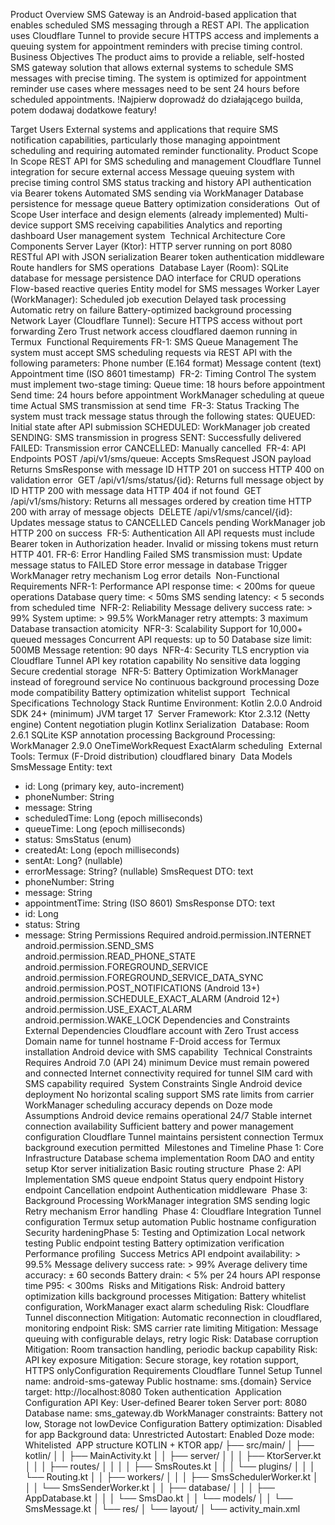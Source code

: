 
Product Overview
SMS Gateway is an Android-based application that enables scheduled SMS messaging through a REST API. The application uses Cloudflare Tunnel to provide secure HTTPS access and implements a queuing system for appointment reminders with precise timing control.
​
Business Objectives
The product aims to provide a reliable, self-hosted SMS gateway solution that allows external systems to schedule SMS messages with precise timing. The system is optimized for appointment reminder use cases where messages need to be sent 24 hours before scheduled appointments.​
!Najpierw doprowadź do działającego builda, potem dodawaj dodatkowe featury!

Target Users
External systems and applications that require SMS notification capabilities, particularly those managing appointment scheduling and requiring automated reminder functionality.​
Product Scope
In Scope
REST API for SMS scheduling and management
Cloudflare Tunnel integration for secure external access
Message queuing system with precise timing control
SMS status tracking and history
API authentication via Bearer tokens
Automated SMS sending via WorkManager
Database persistence for message queue
Battery optimization considerations
​
Out of Scope
User interface and design elements (already implemented)
Multi-device support
SMS receiving capabilities
Analytics and reporting dashboard
User management system
​
Technical Architecture
Core Components
Server Layer (Ktor):
HTTP server running on port 8080
RESTful API with JSON serialization
Bearer token authentication middleware
Route handlers for SMS operations
​
Database Layer (Room):
SQLite database for message persistence
DAO interface for CRUD operations
Flow-based reactive queries
Entity model for SMS messages
​
Worker Layer (WorkManager):
Scheduled job execution
Delayed task processing
Automatic retry on failure
Battery-optimized background processing
​
Network Layer (Cloudflare Tunnel):
Secure HTTPS access without port forwarding
Zero Trust network access
cloudflared daemon running in Termux
​
Functional Requirements
FR-1: SMS Queue Management
The system must accept SMS scheduling requests via REST API with the following parameters:
Phone number (E.164 format)
Message content (text)
Appointment time (ISO 8601 timestamp)
​
FR-2: Timing Control
The system must implement two-stage timing:
Queue time: 18 hours before appointment
Send time: 24 hours before appointment
WorkManager scheduling at queue time
Actual SMS transmission at send time
​
FR-3: Status Tracking
The system must track message status through the following states:
QUEUED: Initial state after API submission
SCHEDULED: WorkManager job created
SENDING: SMS transmission in progress
SENT: Successfully delivered
FAILED: Transmission error
CANCELLED: Manually cancelled
​
FR-4: API Endpoints
POST /api/v1/sms/queue:
Accepts SmsRequest JSON payload
Returns SmsResponse with message ID
HTTP 201 on success
HTTP 400 on validation error
​
GET /api/v1/sms/status/{id}:
Returns full message object by ID
HTTP 200 with message data
HTTP 404 if not found
​
GET /api/v1/sms/history:
Returns all messages ordered by creation time
HTTP 200 with array of message objects
​
DELETE /api/v1/sms/cancel/{id}:
Updates message status to CANCELLED
Cancels pending WorkManager job
HTTP 200 on success
​
FR-5: Authentication
All API requests must include Bearer token in Authorization header. Invalid or missing tokens must return HTTP 401.​
FR-6: Error Handling
Failed SMS transmission must:
Update message status to FAILED
Store error message in database
Trigger WorkManager retry mechanism
Log error details
​
Non-Functional Requirements
NFR-1: Performance
API response time: < 200ms for queue operations
Database query time: < 50ms
SMS sending latency: < 5 seconds from scheduled time
​
NFR-2: Reliability
Message delivery success rate: > 99%
System uptime: > 99.5%
WorkManager retry attempts: 3 maximum
Database transaction atomicity
​
NFR-3: Scalability
Support for 10,000+ queued messages
Concurrent API requests: up to 50
Database size limit: 500MB
Message retention: 90 days
​
NFR-4: Security
TLS encryption via Cloudflare Tunnel
API key rotation capability
No sensitive data logging
Secure credential storage
​
NFR-5: Battery Optimization
WorkManager instead of foreground service
No continuous background processing
Doze mode compatibility
Battery optimization whitelist support
​
Technical Specifications
Technology Stack
Runtime Environment:
Kotlin 2.0.0
Android SDK 24+ (minimum)
JVM target 17
​
Server Framework:
Ktor 2.3.12 (Netty engine)
Content negotiation plugin
Kotlinx Serialization
​
Database:
Room 2.6.1
SQLite
KSP annotation processing
​
Background Processing:
WorkManager 2.9.0
OneTimeWorkRequest
ExactAlarm scheduling
​
External Tools:
Termux (F-Droid distribution)
cloudflared binary
​
Data Models
SmsMessage Entity:
text
- id: Long (primary key, auto-increment)
- phoneNumber: String
- message: String
- scheduledTime: Long (epoch milliseconds)
- queueTime: Long (epoch milliseconds)
- status: SmsStatus (enum)
- createdAt: Long (epoch milliseconds)
- sentAt: Long? (nullable)
- errorMessage: String? (nullable)
SmsRequest DTO:
text
- phoneNumber: String
- message: String
- appointmentTime: String (ISO 8601)
SmsResponse DTO:
text
- id: Long
- status: String
- message: String
Permissions Required
android.permission.INTERNET
android.permission.SEND_SMS
android.permission.READ_PHONE_STATE
android.permission.FOREGROUND_SERVICE
android.permission.FOREGROUND_SERVICE_DATA_SYNC
android.permission.POST_NOTIFICATIONS (Android 13+)
android.permission.SCHEDULE_EXACT_ALARM (Android 12+)
android.permission.USE_EXACT_ALARM
android.permission.WAKE_LOCK
​
Dependencies and Constraints
External Dependencies
Cloudflare account with Zero Trust access
Domain name for tunnel hostname
F-Droid access for Termux installation
Android device with SMS capability
​
Technical Constraints
Requires Android 7.0 (API 24) minimum
Device must remain powered and connected
Internet connectivity required for tunnel
SIM card with SMS capability required
​
System Constraints
Single Android device deployment
No horizontal scaling support
SMS rate limits from carrier
WorkManager scheduling accuracy depends on Doze mode
​
Assumptions
Android device remains operational 24/7
Stable internet connection availability
Sufficient battery and power management configuration
Cloudflare Tunnel maintains persistent connection
Termux background execution permitted
​
Milestones and Timeline
Phase 1: Core Infrastructure
Database schema implementation
Room DAO and entity setup
Ktor server initialization
Basic routing structure
​
Phase 2: API Implementation
SMS queue endpoint
Status query endpoint
History endpoint
Cancellation endpoint
Authentication middleware
​
Phase 3: Background Processing
WorkManager integration
SMS sending logic
Retry mechanism
Error handling
​
Phase 4: Cloudflare Integration
Tunnel configuration
Termux setup automation
Public hostname configuration
Security hardening
​
Phase 5: Testing and Optimization
Local network testing
Public endpoint testing
Battery optimization verification
Performance profiling
​
Success Metrics
API endpoint availability: > 99.5%
Message delivery success rate: > 99%
Average delivery time accuracy: ± 60 seconds
Battery drain: < 5% per 24 hours
API response time P95: < 300ms
​
Risks and Mitigations
Risk: Android battery optimization kills background processes
Mitigation: Battery whitelist configuration, WorkManager exact alarm scheduling​
Risk: Cloudflare Tunnel disconnection
Mitigation: Automatic reconnection in cloudflared, monitoring endpoint​
Risk: SMS carrier rate limiting
Mitigation: Message queuing with configurable delays, retry logic​
Risk: Database corruption
Mitigation: Room transaction handling, periodic backup capability​
Risk: API key exposure
Mitigation: Secure storage, key rotation support, HTTPS only​
Configuration Requirements
Cloudflare Tunnel Setup
Tunnel name: android-sms-gateway
Public hostname: sms.{domain}
Service target: http://localhost:8080
Token authentication
​
Application Configuration
API Key: User-defined Bearer token
Server port: 8080
Database name: sms_gateway.db
WorkManager constraints: Battery not low, Storage not low
​
Device Configuration
Battery optimization: Disabled for app
Background data: Unrestricted
Autostart: Enabled
Doze mode: Whitelisted
​
APP structure KOTLIN + KTOR
app/
├── src/main/
│   ├── kotlin/
│   │   ├── MainActivity.kt
│   │   ├── server/
│   │   │   ├── KtorServer.kt
│   │   │   ├── routes/
│   │   │   │   ├── SmsRoutes.kt
│   │   │   └── plugins/
│   │   │       └── Routing.kt
│   │   ├── workers/
│   │   │   ├── SmsSchedulerWorker.kt
│   │   │   └── SmsSenderWorker.kt
│   │   ├── database/
│   │   │   ├── AppDatabase.kt
│   │   │   └── SmsDao.kt
│   │   └── models/
│   │       └── SmsMessage.kt
│   └── res/
│       └── layout/
│           └── activity_main.xml
